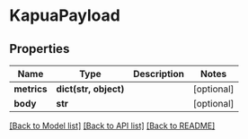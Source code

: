 # KapuaPayload

## Properties
Name | Type | Description | Notes
------------ | ------------- | ------------- | -------------
**metrics** | **dict(str, object)** |  | [optional] 
**body** | **str** |  | [optional] 

[[Back to Model list]](../README.md#documentation-for-models) [[Back to API list]](../README.md#documentation-for-api-endpoints) [[Back to README]](../README.md)


